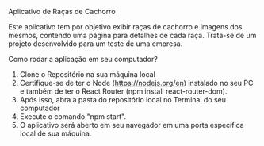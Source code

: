 Aplicativo de Raças de Cachorro

Este aplicativo tem por objetivo exibir raças de cachorro e imagens dos mesmos, contendo uma página para detalhes de cada raça. Trata-se de um projeto desenvolvido para um teste de uma empresa.

Como rodar a aplicação em seu computador?

1. Clone o Repositório na sua máquina local
2. Certifique-se de ter o Node (https://nodejs.org/en) instalado no seu PC e também de ter o React Router (npm install react-router-dom).
3. Após isso, abra a pasta do repositório local no Terminal do seu computador
4. Execute o comando "npm start".
5. O aplicativo será aberto em seu navegador em uma porta específica local de sua máquina.
